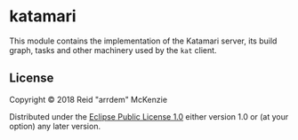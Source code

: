 # katamari

This module contains the implementation of the Katamari server, its build graph, tasks and other machinery used by the `kat` client.

## License

Copyright © 2018 Reid "arrdem" McKenzie

Distributed under the [Eclipse Public License 1.0](https://www.eclipse.org/legal/epl-v10.html) either version 1.0 or (at your option) any later version.
